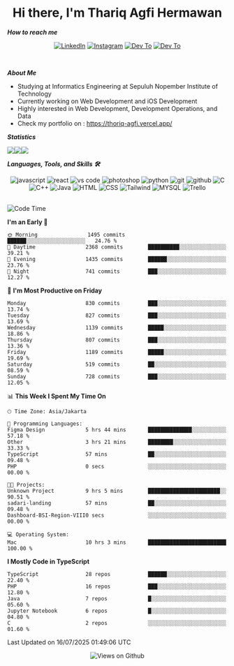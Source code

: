 <div align="center">
  <h1>Hi there, I'm Thariq Agfi Hermawan</h1>
</div>


***How to reach me***
<p align='center'>
   <a href="https://www.linkedin.com/in/thariqagfihermawan" target="_blank"><img src="https://img.shields.io/badge/LinkedIn-0077B5?style=for-the-badge&logo=linkedin&logoColor=white" alt="LinkedIn"></a>
   <a href="https://www.instagram.com/thoriqagfi" target="_blank"><img src="https://img.shields.io/badge/Instagram-E4405F?style=for-the-badge&logo=instagram&logoColor=white" alt="Instagram"></a>
   <a href="https://medium.com/@thoriq.aghfi60" target="_blank"><img src="https://img.shields.io/badge/Medium-12100E?style=for-the-badge&logo=medium&logoColor=white" alt="Dev To"></a>
   <a href="https://linktr.ee/thoriqagfi" target="_blank"><img src="https://img.shields.io/badge/linktree-1de9b6?style=for-the-badge&logo=linktree&logoColor=white" alt="Dev To"></a>
</p>

<br>

***About Me***
- Studying at Informatics Engineering at Sepuluh Nopember Institute of Technology
- Currently working on Web Development and iOS Development
- Highly interested in Web Development, Development Operations, and Data
- Check my portfolio on : https://thoriq-agfi.vercel.app/

***Statistics***

<!-- [![GitHub Streak](http://github-readme-streak-stats.herokuapp.com?user=thoriqagfi&theme=dark)](https://git.io/streak-stats) -->

<div align="center">
  <div style="display: flex;">
    <img src="http://github-readme-streak-stats.herokuapp.com?user=thoriqagfi&theme=chartreuse-dark"/>
    <img src="https://github-readme-stats.vercel.app/api/top-langs/?username=thoriqagfi&layout=compact&&theme=chartreuse-dark&langs_count=8)](https://github.com/thoriqagfi"/>
    <img src="https://github-readme-stats.vercel.app/api?username=thoriqagfi&show_icons=true&theme=chartreuse-dark"/>
  </div>
</div>

<!-- [![Top Langs](https://github-readme-stats.vercel.app/api/top-langs/?username=thoriqagfi&layout=compact&&theme=chartreuse-dark&langs_count=8)](https://github.com/thoriqagfi)
< ![Agfi's GitHub stats](https://github-readme-stats.vercel.app/api?username=thoriqagfi&show_icons=true&theme=chartreuse-dark) -->

***Languages, Tools, and Skills 🛠***

  <div align="center">
    <img src="https://img.shields.io/badge/JavaScript-F7DF1E?style=for-the-badge&logo=javascript&logoColor=black" alt="javascript" />
    <img src="https://img.shields.io/badge/React-61DAFB?style=for-the-badge&logo=react&logoColor=black" alt="react" />
    <img src="https://img.shields.io/badge/vs%20code-007ACC?style=for-the-badge&logo=visual%20studio%20code&logoColor=white" alt="vs code" />
    <img src="https://img.shields.io/badge/adobe%20photoshop-31A8FF?style=for-the-badge&logo=adobe%20photoshop&logoColor=white" alt="photoshop" />
    <img src="https://img.shields.io/badge/python-3776AB?style=for-the-badge&logo=python&logoColor=white" alt="python" />
    <img src="https://img.shields.io/badge/Git-F05032?style=for-the-badge&logo=git&logoColor=white" alt="git" />
    <img src="https://img.shields.io/badge/GitHub-100000?style=for-the-badge&logo=github&logoColor=white" alt="github" />
    <img src="https://img.shields.io/badge/c-%2300599C.svg?style=for-the-badge&logo=c&logoColor=white" alt="C" />
    <img src="https://img.shields.io/badge/c++-%2300599C.svg?style=for-the-badge&logo=c%2B%2B&logoColor=white" alt="C++" />
    <img src="https://img.shields.io/badge/Java-ED8B00?style=for-the-badge&logo=java&logoColor=white" alt="Java"/>
    <img src="https://img.shields.io/badge/HTML5-E34F26?style=for-the-badge&logo=html5&logoColor=white" alt="HTML" />
    <img src="https://img.shields.io/badge/CSS-239120?&style=for-the-badge&logo=css3&logoColor=white" alt ="CSS" />
    <img src="https://img.shields.io/badge/tailwindcss-%2338B2AC.svg?style=for-the-badge&logo=tailwind-css&logoColor=white" alt="Tailwind" />
    <img src="https://img.shields.io/badge/MySQL-00000F?style=for-the-badge&logo=mysql&logoColor=white" alt="MYSQL" />
    <img src="https://img.shields.io/badge/Trello-%23026AA7.svg?style=for-the-badge&logo=Trello&logoColor=white" alt="Trello" />
  </div><br>

<!--START_SECTION:waka-->
![Code Time](http://img.shields.io/badge/Code%20Time-1%2C251%20hrs%2026%20mins-blue)

**I'm an Early 🐤** 

```text
🌞 Morning                1495 commits        ██████░░░░░░░░░░░░░░░░░░░   24.76 % 
🌆 Daytime                2368 commits        ██████████░░░░░░░░░░░░░░░   39.21 % 
🌃 Evening                1435 commits        ██████░░░░░░░░░░░░░░░░░░░   23.76 % 
🌙 Night                  741 commits         ███░░░░░░░░░░░░░░░░░░░░░░   12.27 % 
```
📅 **I'm Most Productive on Friday** 

```text
Monday                   830 commits         ███░░░░░░░░░░░░░░░░░░░░░░   13.74 % 
Tuesday                  827 commits         ███░░░░░░░░░░░░░░░░░░░░░░   13.69 % 
Wednesday                1139 commits        █████░░░░░░░░░░░░░░░░░░░░   18.86 % 
Thursday                 807 commits         ███░░░░░░░░░░░░░░░░░░░░░░   13.36 % 
Friday                   1189 commits        █████░░░░░░░░░░░░░░░░░░░░   19.69 % 
Saturday                 519 commits         ██░░░░░░░░░░░░░░░░░░░░░░░   08.59 % 
Sunday                   728 commits         ███░░░░░░░░░░░░░░░░░░░░░░   12.05 % 
```


📊 **This Week I Spent My Time On** 

```text
🕑︎ Time Zone: Asia/Jakarta

💬 Programming Languages: 
Figma Design             5 hrs 44 mins       ██████████████░░░░░░░░░░░   57.18 % 
Other                    3 hrs 21 mins       ████████░░░░░░░░░░░░░░░░░   33.33 % 
TypeScript               57 mins             ██░░░░░░░░░░░░░░░░░░░░░░░   09.48 % 
PHP                      0 secs              ░░░░░░░░░░░░░░░░░░░░░░░░░   00.00 % 

🐱‍💻 Projects: 
Unknown Project          9 hrs 5 mins        ███████████████████████░░   90.51 % 
sadari-landing           57 mins             ██░░░░░░░░░░░░░░░░░░░░░░░   09.48 % 
Dashboard-BSI-Region-VIII0 secs              ░░░░░░░░░░░░░░░░░░░░░░░░░   00.00 % 

💻 Operating System: 
Mac                      10 hrs 3 mins       █████████████████████████   100.00 % 
```

**I Mostly Code in TypeScript** 

```text
TypeScript               28 repos            ██████░░░░░░░░░░░░░░░░░░░   22.40 % 
PHP                      16 repos            ███░░░░░░░░░░░░░░░░░░░░░░   12.80 % 
Java                     7 repos             █░░░░░░░░░░░░░░░░░░░░░░░░   05.60 % 
Jupyter Notebook         6 repos             █░░░░░░░░░░░░░░░░░░░░░░░░   04.80 % 
C                        2 repos             ░░░░░░░░░░░░░░░░░░░░░░░░░   01.60 % 
```




 Last Updated on 16/07/2025 01:49:06 UTC
<!--END_SECTION:waka-->

<div align="center">
<img src="https://komarev.com/ghpvc/?username=thoriqagfi&color=blue" alt="Views on Github" />
</div>
